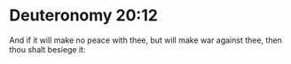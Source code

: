 # Deuteronomy 20:12

And if it will make no peace with thee, but will make war against thee, then thou shalt besiege it: